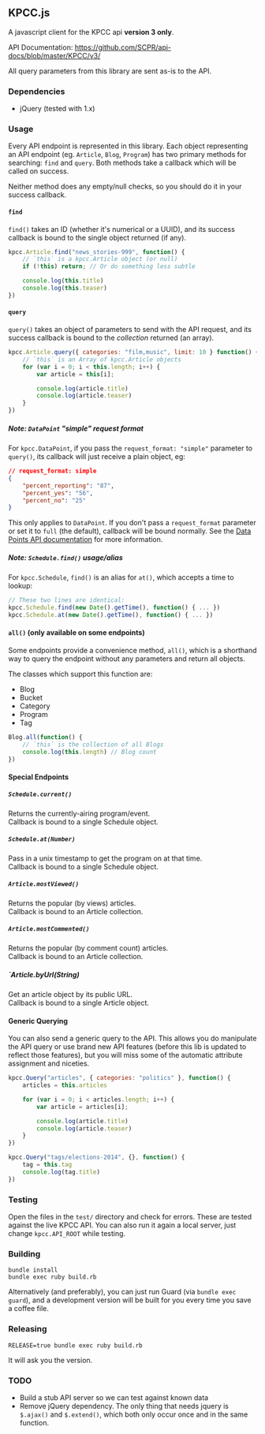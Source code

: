 ## KPCC.js

A javascript client for the KPCC api **version 3 only**.

API Documentation: https://github.com/SCPR/api-docs/blob/master/KPCC/v3/

All query parameters from this library are sent as-is to the API.


### Dependencies
* jQuery (tested with 1.x)


### Usage
Every API endpoint is represented in this library. Each object representing an API endpoint (eg. `Article`, `Blog`, `Program`) has two primary methods for searching: `find` and `query`. Both methods take a callback which will be called on success.

Neither method does any empty/null checks, so you should do it in your success callback.

#### `find`
`find()` takes an ID (whether it's numerical or a UUID), and its success callback is bound to the single object returned (if any).

```javascript
kpcc.Article.find("news_stories-999", function() {
    // `this` is a kpcc.Article object (or null)
    if (!this) return; // Or do something less subtle

    console.log(this.title)
    console.log(this.teaser)
})
```

#### `query`
`query()` takes an object of parameters to send with the API request, and its success callback is bound to the *collection* returned (an array).

```javascript
kpcc.Article.query({ categories: "film,music", limit: 10 } function() {
    // `this` is an Array of kpcc.Article objects
    for (var i = 0; i < this.length; i++) {
        var article = this[i];

        console.log(article.title)
        console.log(article.teaser)
    }
})
```

##### Note: `DataPoint` "simple" request format
For `kpcc.DataPoint`, if you pass the `request_format: "simple"` parameter to `query()`, its callback will just receive a plain object, eg:

```json
// request_format: simple
{
    "percent_reporting": "87",
    "percent_yes": "56",
    "percent_no": "25"
}
```

This only applies to `DataPoint`. If you don't pass a `request_format` parameter or set it to `full` (the default), callback will be bound normally. See the [Data Points API documentation](https://github.com/SCPR/api-docs/blob/master/KPCC/v3/endpoints/data_points.md) for more information.


##### Note: `Schedule.find()` usage/alias
For `kpcc.Schedule`, `find()` is an alias for `at()`, which accepts a time to lookup:

```javascript
// These two lines are identical:
kpcc.Schedule.find(new Date().getTime(), function() { ... })
kpcc.Schedule.at(new Date().getTime(), function() { ... })
```

#### `all()` (only available on some endpoints)
Some endpoints provide a convenience method, `all()`, which is a shorthand way to query the endpoint without any parameters and return all objects.

The classes which support this function are:
* Blog
* Bucket
* Category
* Program
* Tag

```javascript
Blog.all(function() {
    // `this` is the collection of all Blogs
    console.log(this.length) // Blog count
})
```

#### Special Endpoints
##### `Schedule.current()`
Returns the currently-airing program/event.  
Callback is bound to a single Schedule object.

##### `Schedule.at(Number)`
Pass in a unix timestamp to get the program on at that time.  
Callback is bound to a single Schedule object.

##### `Article.mostViewed()`
Returns the popular (by views) articles.  
Callback is bound to an Article collection.

##### `Article.mostCommented()`
Returns the popular (by comment count) articles.  
Callback is bound to an Article collection.

##### `Article.byUrl(String)
Get an article object by its public URL.  
Callback is bound to a single Article object.

#### Generic Querying
You can also send a generic query to the API. This allows you do manipulate the API query or use brand new API features (before this lib is updated to reflect those features), but you will miss some of the automatic attribute assignment and niceties.

```javascript
kpcc.Query("articles", { categories: "politics" }, function() {
    articles = this.articles

    for (var i = 0; i < articles.length; i++) {
        var article = articles[i];

        console.log(article.title)
        console.log(article.teaser)
    }
})

kpcc.Query("tags/elections-2014", {}, function() {
    tag = this.tag
    console.log(tag.title)
})
```


### Testing
Open the files in the `test/` directory and check for errors. These are tested against the live KPCC API. You can also run it again a local server, just change `kpcc.API_ROOT` while testing.

### Building
```
bundle install
bundle exec ruby build.rb
```

Alternatively (and preferably), you can just run Guard (via `bundle exec guard`), and a development version will be built for you every time you save a coffee file.


### Releasing
```
RELEASE=true bundle exec ruby build.rb
```

It will ask you the version.

### TODO
* Build a stub API server so we can test against known data
* Remove jQuery dependency. The only thing that needs jquery is `$.ajax()` and `$.extend()`, which both only occur once and in the same function.
